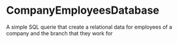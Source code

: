 # CompanyEmployeesDatabase
A simple SQL querie that create a relational data for employees of a company and the branch that they work for
